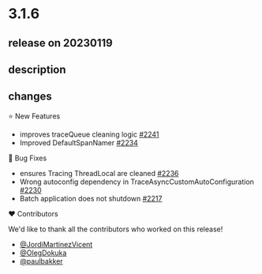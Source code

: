 # 3.1.6

## release on 20230119

## description

## changes

⭐ New Features

* improves traceQueue cleaning logic <a href="https://github.com/spring-cloud/spring-cloud-sleuth/pull/2241" data-hovercard-type="pull_request" data-hovercard-url="/spring-cloud/spring-cloud-sleuth/pull/2241/hovercard">#2241</a>
* Improved DefaultSpanNamer <a href="https://github.com/spring-cloud/spring-cloud-sleuth/pull/2234" data-hovercard-type="pull_request" data-hovercard-url="/spring-cloud/spring-cloud-sleuth/pull/2234/hovercard">#2234</a>

🐞 Bug Fixes

* ensures Tracing ThreadLocal are cleaned <a href="https://github.com/spring-cloud/spring-cloud-sleuth/pull/2236" data-hovercard-type="pull_request" data-hovercard-url="/spring-cloud/spring-cloud-sleuth/pull/2236/hovercard">#2236</a>
* Wrong autoconfig dependency in TraceAsyncCustomAutoConfiguration <a href="https://github.com/spring-cloud/spring-cloud-sleuth/issues/2230" data-hovercard-type="issue" data-hovercard-url="/spring-cloud/spring-cloud-sleuth/issues/2230/hovercard">#2230</a>
* Batch application does not shutdown <a href="https://github.com/spring-cloud/spring-cloud-sleuth/pull/2217" data-hovercard-type="pull_request" data-hovercard-url="/spring-cloud/spring-cloud-sleuth/pull/2217/hovercard">#2217</a>

❤️ Contributors

We'd like to thank all the contributors who worked on this release!

* <a href="https://github.com/JordiMartinezVicent">@JordiMartinezVicent</a>
* <a href="https://github.com/OlegDokuka">@OlegDokuka</a>
* <a href="https://github.com/paulbakker">@paulbakker</a>

